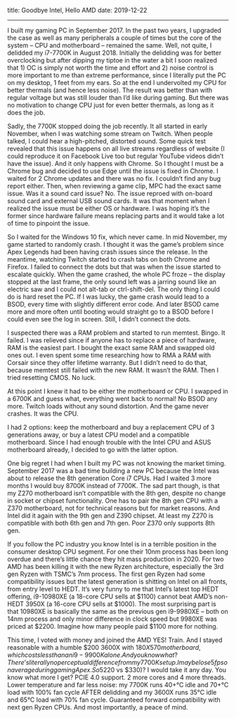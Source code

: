 title: Goodbye Intel, Hello AMD
date: 2019-12-22

---

I built my gaming PC in September 2017. In the past two years, I upgraded the case as well as many peripherals a couple of times but the core of the system – CPU and motherboard – remained the same. Well, not quite, I delidded my i7-7700K in August 2018. Initially the delidding was for better overclocking but after dipping my tiptoe in the water a bit I soon realized that 1) OC is simply not worth the time and effort and 2) noise control is more important to me than extreme performance, since I literally put the PC on my desktop, 1 feet from my ears. So at the end I undervolted my CPU for better thermals (and hence less noise). The result was better than with regular voltage but was still louder than I’d like during gaming. But there was no motivation to change CPU just for even better thermals, as long as it does the job.

Sadly, the 7700K stopped doing the job recently. It all started in early November, when I was watching some stream on Twitch. When people talked, I could hear a high-pitched, distorted sound. Some quick test revealed that this issue happens on all live streams regardless of website (I could reproduce it on Facebook Live too but regular YouTube videos didn’t have the issue). And it only happens with Chrome. So I thought I must be a Chrome bug and decided to use Edge until the issue is fixed in Chrome. I waited for 2 Chrome updates and there was no fix. I couldn’t find any bug report either. Then, when reviewing a game clip, MPC had the exact same issue. Was it a sound card issue? No. The issue reproed with on-board sound card and external USB sound cards. It was that moment when I realized the issue must be either OS or hardware. I was hoping it’s the former since hardware failure means replacing parts and it would take a lot of time to pinpoint the issue.

So I waited for the Windows 10 fix, which never came. In mid November, my game started to randomly crash. I thought it was the game’s problem since Apex Legends had been having crash issues since the release. In the meantime, watching Twitch started to crash tabs on both Chrome and Firefox. I failed to connect the dots but that was when the issue started to escalate quickly. When the game crashed, the whole PC froze – the display stopped at the last frame, the only sound left was a jarring sound like an electric saw and I could not alt-tab or ctrl-shift-del. The only thing I could do is hard reset the PC. If I was lucky, the game crash would lead to a BSOD, every time with slightly different error code. And later BSOD came more and more often until booting would straight go to a BSOD before I could even see the log in screen. Still, I didn’t connect the dots.

I suspected there was a RAM problem and started to run memtest. Bingo. It failed. I was relieved since if anyone has to replace a piece of hardware, RAM is the easiest part. I bought the exact same RAM and swapped old ones out. I even spent some time researching how to RMA a RAM with Corsair since they offer lifetime warranty. But I didn’t need to do that, because memtest still failed with the new RAM. It wasn’t the RAM. Then I tried resetting CMOS. No luck.

At this point I knew it had to be either the motherboard or CPU. I swapped in a 6700K and guess what, everything went back to normal! No BSOD any more. Twitch loads without any sound distortion. And the game never crashes. It was the CPU.

I had 2 options: keep the motherboard and buy a replacement CPU of 3 generations away, or buy a latest CPU model and a compatible motherboard. Since I had enough trouble with the Intel CPU and ASUS motherboard already, I decided to go with the latter option.

One big regret I had when I built my PC was not knowing the market timing. September 2017 was a bad time building a new PC because the Intel was about to release the 8th generation Core i7 CPUs. Had I waited 3 more months I would buy 8700K instead of 7700K. The sad part though, is that my Z270 motherboard isn’t compatible with the 8th gen, despite no change in socket or chipset functionality. One has to pair the 8th gen CPU with a Z370 motherboard, not for technical reasons but for market reasons. And Intel did it again with the 9th gen and Z390 chipset. At least my Z270 is compatible with both 6th gen and 7th gen. Poor Z370 only supports 8th gen.

If you follow the PC industry you know Intel is in a terrible position in the consumer desktop CPU segment. For one their 10nm process has been long overdue and there’s little chance they hit mass production in 2020. For two AMD has been killing it with the new Ryzen architecture, especially the 3rd gen Ryzen with TSMC’s 7nm process. The first gen Ryzen had some compatibility issues but the latest generation is shitting on Intel on all fronts, from entry level to HEDT. It’s very funny to me that Intel’s latest top HEDT offering, i9-10980XE (a 18-core CPU sells at $1100) cannot beat AMD’s non-HEDT 3950X (a 16-core CPU sells at $1000). The most surprising part is that 10980XE is basically the same as the previous gen i9-9980XE – both on 14nm process and only minor difference in clock speed but 9980XE was priced at $2200. Imagine how many people paid $1100 more for nothing.

This time, I voted with money and joined the AMD YES! Train. And I stayed reasonable with a humble $200 3600X with $180 X570 motherboard, which costs less than an i9-9900K alone. And you know what? There’s literally no perceptual difference from my 7700K setup. I maybe lose 5fps on average during gaming Apex. So 5% fps loss for 33% less money ($220 vs $330)? I would take it any day. You know what more I get? PCIE 4.0 support. 2 more cores and 4 more threads. Lower temperature and far less noise: my 7700K runs 40+°C idle and 70+°C load with 100% fan cycle AFTER delidding and my 3600X runs 35°C idle and 65°C load with 70% fan cycle. Guaranteed forward compatibility with next gen Ryzen CPUs. And most importantly, a peace of mind.
